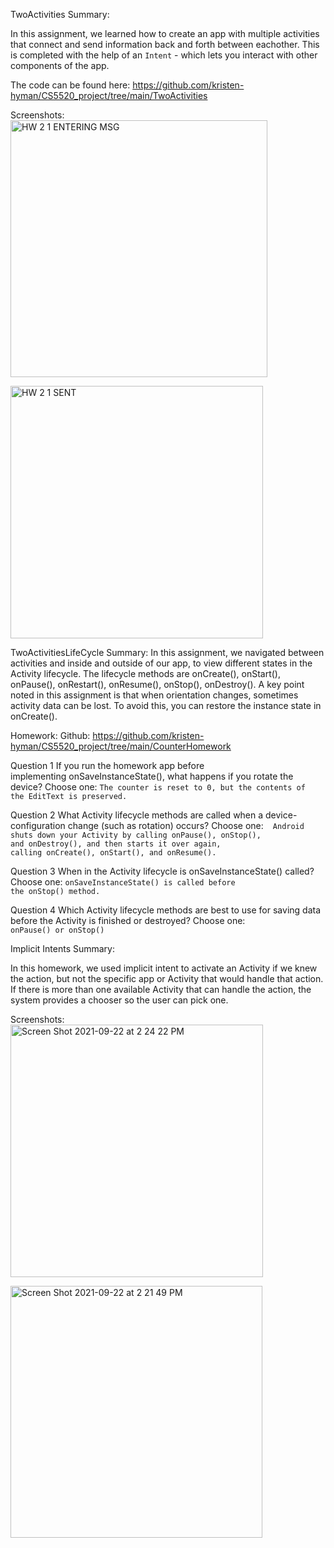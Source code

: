 TwoActivities Summary:

In this assignment, we learned how to create an app with multiple activities that connect and send information back and forth between eachother.
This is completed with the help of an `Intent` - which lets you interact with other components of the app. 

The code can be found here: https://github.com/kristen-hyman/CS5520_project/tree/main/TwoActivities

Screenshots:  
<img width="411" alt="HW 2 1 ENTERING MSG" src="https://user-images.githubusercontent.com/33691856/134414881-678cb284-7a0d-43e1-93de-56a46dc04801.png">
  
<img width="404" alt="HW 2 1 SENT" src="https://user-images.githubusercontent.com/33691856/134414899-2da4bcb7-eb3a-4015-9bd4-6744e9435fd0.png">



TwoActivitiesLifeCycle Summary:
In this assignment, we navigated between activities and inside and outside of our app, to view different states in the Activity lifecycle. 
The lifecycle methods are onCreate(), onStart(), onPause(), onRestart(), onResume(), onStop(), onDestroy().
A key point noted in this assignment is that when orientation changes, sometimes activity data can be lost. To avoid this, you can
restore the instance state in onCreate().


Homework:
Github: https://github.com/kristen-hyman/CS5520_project/tree/main/CounterHomework

Question 1
If you run the homework app before implementing onSaveInstanceState(), what happens if you rotate the device? Choose one:
`The counter is reset to 0, but the contents of the EditText is preserved.`

Question 2
What Activity lifecycle methods are called when a device-configuration change (such as rotation) occurs? Choose one: 
` Android shuts down your Activity by calling onPause(), onStop(), and onDestroy(), and then starts it over again, calling onCreate(), onStart(), and onResume().`

Question 3
When in the Activity lifecycle is onSaveInstanceState() called? Choose one:
`onSaveInstanceState() is called before the onStop() method.`

Question 4
Which Activity lifecycle methods are best to use for saving data before the Activity is finished or destroyed? Choose one:
`onPause() or onStop()`

Implicit Intents Summary:

In this homework, we used implicit intent to activate an Activity if we knew the action, but not the specific app or Activity that would handle that action.
 If there is more than one available Activity that can handle the action, the system provides a chooser so the user can pick one.

Screenshots:  
<img width="404" alt="Screen Shot 2021-09-22 at 2 24 22 PM" src="https://user-images.githubusercontent.com/33691856/134424340-9be65340-b03c-4375-a403-e6f075e57e56.png">
  
<img width="403" alt="Screen Shot 2021-09-22 at 2 21 49 PM" src="https://user-images.githubusercontent.com/33691856/134424348-6d0fb43d-17f4-4b67-a12d-91e575e5e080.png">





